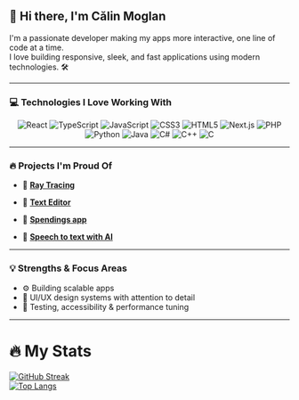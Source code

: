 ## 👋 Hi there, I'm Călin Moglan

I'm a passionate developer making my apps more interactive, one line of code at a time.  
I love building responsive, sleek, and fast applications using modern technologies. 🛠️

---

### 💻 Technologies I Love Working With

<div align="center" display="flex" flex-direction="row" gap="10px">
  <img src="https://img.shields.io/badge/react-%2320232a.svg?style=for-the-badge&logo=react&logoColor=%2361DAFB" alt="React"/>
  <img src="https://img.shields.io/badge/typescript-%23007ACC.svg?style=for-the-badge&logo=typescript&logoColor=white" alt="TypeScript"/>
  <img src="https://img.shields.io/badge/javascript-%23F7DF1E.svg?style=for-the-badge&logo=javascript&logoColor=black" alt="JavaScript"/>
  <img src="https://img.shields.io/badge/css3-%231572B6.svg?style=for-the-badge&logo=css3&logoColor=white" alt="CSS3"/>
  <img src="https://img.shields.io/badge/html5-e34c26?style=for-the-badge&logo=html5&logoColor=white" alt="HTML5"/>
  <img src="https://img.shields.io/badge/next.js-black?style=for-the-badge&logo=next.js&logoColor=white" alt="Next.js"/>
  <img src="https://img.shields.io/badge/php-777BB4?style=for-the-badge&logo=php&logoColor=white" alt="PHP"/>
  <img src="https://img.shields.io/badge/python-%233776AB.svg?style=for-the-badge&logo=python&logoColor=white" alt="Python"/>
  <img src="https://img.shields.io/badge/java-%23ED8B00.svg?style=for-the-badge&logo=java&logoColor=white" alt="Java"/>
  <img src="https://img.shields.io/badge/C%23-239120?style=for-the-badge&logo=c-sharp&logoColor=white" alt="C#"/>
  <img src="https://img.shields.io/badge/C++-00599C?style=for-the-badge&logo=c%2B%2B&logoColor=white" alt="C++"/>
  <img src="https://img.shields.io/badge/C-00599C?style=for-the-badge&logo=c&logoColor=white" alt="C"/>
</div>

---

### 🔥 Projects I'm Proud Of

- 🔗 [**Ray Tracing**](https://github.com/MoglanCal1n/RayTracing-in-C)  

- 🔗 [**Text Editor**](https://github.com/MoglanCal1n/Rust-Text-Editor)  

- 🔗 [**Spendings app**](https://github.com/MoglanCal1n/hackathon-2025)

- 🔗 [**Speech to text with AI**](https://github.com/MoglanCal1n/SpeechToText)  
  
---

### 💡 Strengths & Focus Areas

- ⚙️ Building scalable apps   
- 🧠 UI/UX design systems with attention to detail  
- 🧪 Testing, accessibility & performance tuning

---

# :fire: My Stats 
[![GitHub Streak](http://github-readme-streak-stats.herokuapp.com?user=TudorMurariu&theme=dark&background=000000)](https://git.io/streak-stats) <br>
[![Top Langs](https://github-readme-stats.vercel.app/api/top-langs/?username=TudorMurariu&theme=dark&hide_progress=true)](https://github.com/anuraghazra/github-readme-stats)
